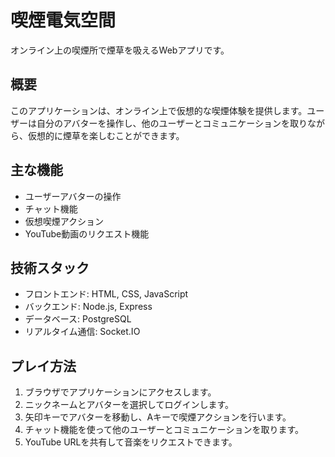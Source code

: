 # 喫煙電気空間

オンライン上の喫煙所で煙草を吸えるWebアプリです。

## 概要

このアプリケーションは、オンライン上で仮想的な喫煙体験を提供します。ユーザーは自分のアバターを操作し、他のユーザーとコミュニケーションを取りながら、仮想的に煙草を楽しむことができます。

## 主な機能

- ユーザーアバターの操作
- チャット機能
- 仮想喫煙アクション
- YouTube動画のリクエスト機能

## 技術スタック

- フロントエンド: HTML, CSS, JavaScript
- バックエンド: Node.js, Express
- データベース: PostgreSQL
- リアルタイム通信: Socket.IO

## プレイ方法

1. ブラウザでアプリケーションにアクセスします。
2. ニックネームとアバターを選択してログインします。
3. 矢印キーでアバターを移動し、Aキーで喫煙アクションを行います。
4. チャット機能を使って他のユーザーとコミュニケーションを取ります。
5. YouTube URLを共有して音楽をリクエストできます。
